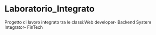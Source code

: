 # Laboratorio_Integrato
Progetto di lavoro integrato tra le classi:Web developer- Backend System Integrator- FinTech 
